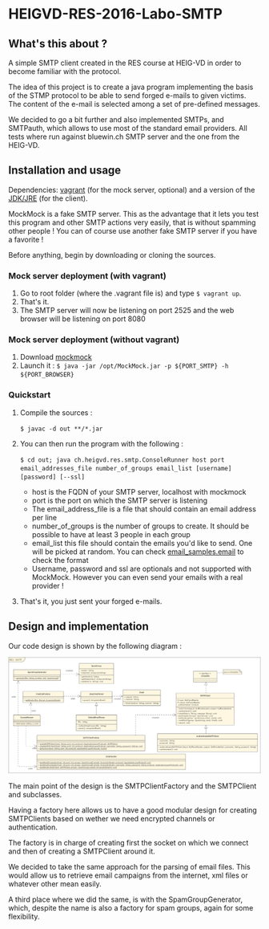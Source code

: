 # HEIGVD-RES-2016-Labo-SMTP

## What's this about ?
A simple SMTP client created in the RES course at HEIG-VD in order to become familiar with the protocol.

The idea of this project is to create a java program implementing the basis of the STMP protocol to be able
to send forged e-mails to given victims. The content of the e-mail is selected among a set of pre-defined messages.

We decided to go a bit further and also implemented SMTPs, and SMTPauth, which allows to use most of the
standard email providers. All tests where run against bluewin.ch SMTP server and the one from the HEIG-VD.

## Installation and usage

Dependencies: [vagrant](https://www.vagrantup.com/) (for the mock server, optional) and a version of the [JDK/JRE](https://www.oracle.com/technetwork/java/javase/downloads/index.html) (for the client).

MockMock is a fake SMTP server. This as the advantage that it lets you test this program and other SMTP actions very easily, that is without spamming other people !
You can of course use another fake SMTP server if you have a favorite !

Before anything, begin by downloading or cloning the sources.

### Mock server deployment (with vagrant)
1. Go to root folder (where the .vagrant file is) and type `$ vagrant up`.
2. That's it.
3. The SMTP server will now be listening on port 2525 and the web browser will be listening on port 8080

### Mock server deployment (without vagrant)
1. Download [mockmock](https://raw.githubusercontent.com/tweakers-dev/MockMock/master/release/MockMock.jar)
2. Launch it : `$ java -jar /opt/MockMock.jar -p ${PORT_SMTP} -h ${PORT_BROWSER}`


### Quickstart
1. Compile the sources :

    `$ javac -d out **/*.jar`
    
2. You can then run the program with the following :
    
    `$ cd out; java ch.heigvd.res.smtp.ConsoleRunner host port email_addresses_file number_of_groups email_list [username] [password] [--ssl]`

    * host is the FQDN of your SMTP server, localhost with mockmock
    * port is the port on which the SMTP server is listening
    * The email_address_file is a file that should contain an email address per line
    * number_of_groups is the number of groups to create. It should be possible to have at least 3 people in each group
    * email_list this file should contain the emails you'd like to send. One will be picked at random. You can check [email_samples.email](./email_samples.email) to check the format
    * Username, password and ssl are optionals and not supported with MockMock. However you can even send your emails with a real provider !
    
3. That's it, you just sent your forged e-mails.


## Design and implementation

Our code design is shown by the following diagram :

![uml](./figures/class_diagram.png)

The main point of the design is the SMTPClientFactory and the SMTPClient and subclasses.

Having a factory here allows us to have a good modular design for creating SMTPClients based on wether we need encrypted channels or authentication.

The factory is in charge of creating first the socket on which we connect and then of creating a SMTPClient around it.

We decided to take the same approach for the parsing of email files. This would allow us to retrieve email campaigns from the internet, xml files or whatever other mean easily.

A third place where we did the same, is with the SpamGroupGenerator, which, despite the name is also a factory for spam groups, again for some flexibility.
